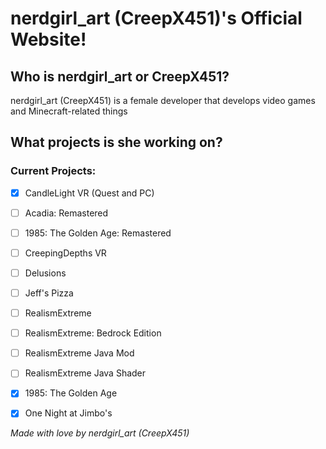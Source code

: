 # nerdgirl_art (CreepX451)'s Official Website!

## Who is nerdgirl_art or CreepX451?
nerdgirl_art (CreepX451) is a female developer that develops video games and Minecraft-related things

## What projects is she working on?
### Current Projects:
- [x] CandleLight VR (Quest and PC)
- [ ] Acadia: Remastered
- [ ] 1985: The Golden Age: Remastered
- [ ] CreepingDepths VR
- [ ] Delusions
- [ ] Jeff's Pizza
- [ ] RealismExtreme
- [ ] RealismExtreme: Bedrock Edition
- [ ] RealismExtreme Java Mod
- [ ] RealismExtreme Java Shader
- [x] 1985: The Golden Age
- [x] One Night at Jimbo's




*Made with love by nerdgirl_art (CreepX451)*
